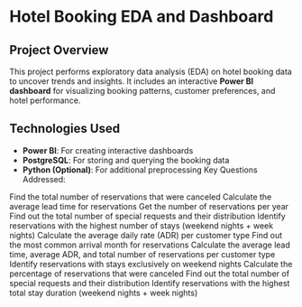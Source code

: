 # Hotel Booking EDA and Dashboard

## Project Overview
This project performs exploratory data analysis (EDA) on hotel booking data to uncover trends and insights. It includes an interactive **Power BI dashboard** for visualizing booking patterns, customer preferences, and hotel performance.

## Technologies Used
- **Power BI**: For creating interactive dashboards
- **PostgreSQL**: For storing and querying the booking data
- **Python (Optional)**: For additional preprocessing
Key Questions Addressed:

Find the total number of reservations that were canceled
Calculate the average lead time for reservations
Get the number of reservations per year
Find out the total number of special requests and their distribution
Identify reservations with the highest number of stays (weekend nights + week nights)
Calculate the average daily rate (ADR) per customer type
Find out the most common arrival month for reservations
Calculate the average lead time, average ADR, and total number of reservations per customer type
Identify reservations with stays exclusively on weekend nights
Calculate the percentage of reservations that were canceled
Find out the total number of special requests and their distribution
Identify reservations with the highest total stay duration (weekend nights + week nights)
